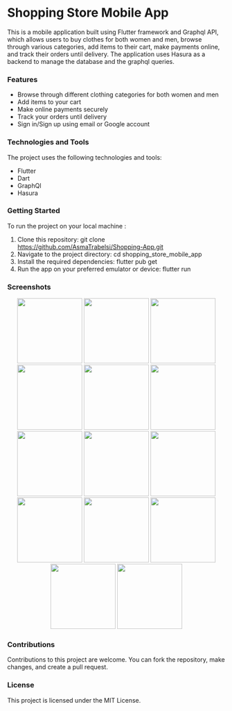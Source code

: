 # Shopping Store Mobile App

This is a mobile application built using Flutter framework and Graphql API, which allows users to buy clothes for both women and men, browse through various categories, add items to their cart, make payments online, and track their orders until delivery. The application uses Hasura as a backend to manage the database and the graphql queries.

<h3>Features</h3>

- Browse through different clothing categories for both women and men
- Add items to your cart
- Make online payments securely
- Track your orders until delivery
- Sign in/Sign up using email or Google account

<h3>Technologies and Tools</h3>
The project uses the following technologies and tools:

- Flutter
- Dart
- GraphQl
- Hasura

<h3>Getting Started</h3>
To run the project on your local machine : 

1. Clone this repository: git clone https://github.com/AsmaTrabelsi/Shopping-App.git
2. Navigate to the project directory: cd shopping_store_mobile_app
3. Install the required dependencies: flutter pub get
4. Run the app on your preferred emulator or device: flutter run

<h3>Screenshots</h3>
<div align="center">
<img src="https://github.com/AsmaTrabelsi/Shopping-App/assets/84926915/2355f279-501f-4b41-9285-9af9058e82af" width="150">
<img src="https://github.com/AsmaTrabelsi/Shopping-App/assets/84926915/174479b7-39f2-4867-aa63-8c8c3e81693c" width="150">
<img src="https://github.com/AsmaTrabelsi/Shopping-App/assets/84926915/3359ad80-5637-4fd3-8646-a8c0c511d7df" width="150">
  
<img src="https://github.com/AsmaTrabelsi/Shopping-App/assets/84926915/4c94d41f-25cb-4b5b-9b18-d7184056b2bf" width="150">
<img src="https://github.com/AsmaTrabelsi/Shopping-App/assets/84926915/ed6839ed-da59-4464-adb4-b9853d0d6fcf" width="150">
  
<img src="https://github.com/AsmaTrabelsi/Shopping-App/assets/84926915/e35bb633-67b6-494a-8135-86acec0b0a7e" width="150">
<img src="https://github.com/AsmaTrabelsi/Shopping-App/assets/84926915/1385dbba-2e61-4c00-bcb3-355e5bee0f5b" width="150">
  
<img src="https://github.com/AsmaTrabelsi/Shopping-App/assets/84926915/ba0a4eea-78ff-4ad9-93a4-574dea5a6b31" width="150">
  
 <img src="https://github.com/AsmaTrabelsi/Shopping-App/assets/84926915/c11292fc-0ac7-4405-8e86-8b16414b0e68" width="150">
<img src="https://github.com/AsmaTrabelsi/Shopping-App/assets/84926915/640eeb37-ec96-43b5-ad28-56a351780c19" width="150">
  
<img src="https://github.com/AsmaTrabelsi/Shopping-App/assets/84926915/56c6c8ca-7589-4777-899c-6d05dccc014f" width="150">
<img src="https://github.com/AsmaTrabelsi/Shopping-App/assets/84926915/456646b0-46e2-4b2d-bbac-8de64bbf3e80" width="150">
  
  <img src="https://github.com/AsmaTrabelsi/Shopping-App/assets/84926915/5a838d5e-0778-418d-a369-9be14394644b" width="150">
<img src="https://github.com/AsmaTrabelsi/Shopping-App/assets/84926915/7d593986-421d-493b-abea-73ddb31e002b" width="150">
                                                                                                                        
</div>

<h3>Contributions</h3>
Contributions to this project are welcome. You can fork the repository, make changes, and create a pull request.

<h3>License</h3>
This project is licensed under the MIT License.
